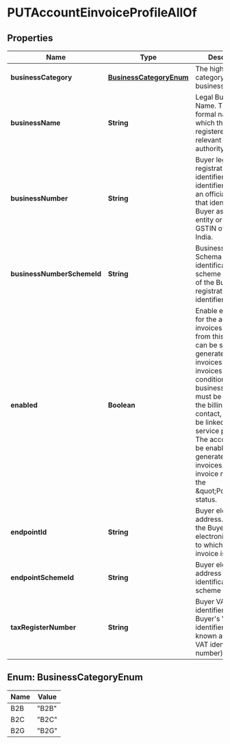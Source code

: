 

# PUTAccountEinvoiceProfileAllOf


## Properties

| Name | Type | Description | Notes |
|------------ | ------------- | ------------- | -------------|
|**businessCategory** | [**BusinessCategoryEnum**](#BusinessCategoryEnum) | The high-level category of the business.  |  [optional] |
|**businessName** | **String** | Legal Business Name. The full formal name by which the Buyer is registered with the relevant legal authority.  |  [optional] |
|**businessNumber** | **String** | Buyer legal registration identifier. An identifier issued by an official registrar that identifies the Buyer as a legal entity or person. GSTIN of buyer for India.  |  [optional] |
|**businessNumberSchemeId** | **String** | Business Number Schema Id. The identification scheme identifier of the Buyer legal registration identifier.  |  [optional] |
|**enabled** | **Boolean** | Enable e-invoice for the account. All invoices generated from this account can be submitted to generate e-invoices when invoices meet the conditions: A business region must be created for the billing country contact, and it must be linked to a service provider. The account must be enabled to generate e-invoices. The invoice must be in the \&quot;Posted\&quot; status.  |  [optional] |
|**endpointId** | **String** | Buyer electronic address.Identifies the Buyer&#39;s electronic address to which the invoice is delivered.  |  [optional] |
|**endpointSchemeId** | **String** | Buyer electronic address identification scheme identifier.  |  [optional] |
|**taxRegisterNumber** | **String** | Buyer VAT identifier. The Buyer&#39;s VAT identifier (also known as Buyer VAT identification number).  |  [optional] |



## Enum: BusinessCategoryEnum

| Name | Value |
|---- | -----|
| B2B | &quot;B2B&quot; |
| B2C | &quot;B2C&quot; |
| B2G | &quot;B2G&quot; |



